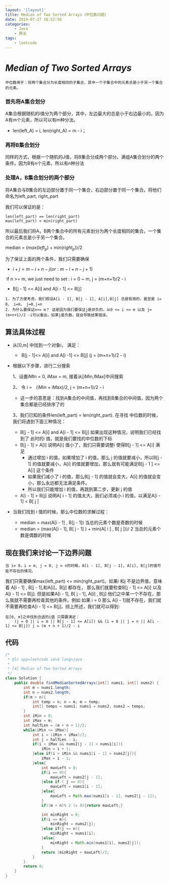 ```yaml
---
layout: '[layout]'
title: Median of Two Sorted Arrays（中位数问题）
date: 2019-07-27 16:52:56
categories: 
	- Java
	- 算法
tags: 
	- leetcode
---
```


# *Median of Two Sorted Arrays*

```text
中位数用于：将两个集合分为长度相同的子集合，其中一个子集合中的元素总是小于另一个集合的元素。
```

### 首先将A集合划分

A集合根据随机的i值分为两个部分，其中，左边最大的总是小于右边最小的。因为A有m个元素，所以可以有m种分法。   

- len(left_A) = i, len(right_A)  = m - i；

### 再将B集合划分

同样的方式，根据一个随机的J值，将B集合分成两个部分。满组A集合划分的两个条件。因为B有n个元素，所以有n种分法

### 处理A，B集合划分的两个部分

将A集合与B集合的左边部分置于同一个集合，右边部分置于同一个集合。将他们命名为left_part, right_part

我们可以保证的是：

```
len(left_part) == len(right_part)
max(left_part) < min(right_part)
```

所以最后我们将A，B两个集合中的所有元素划分为两个长度相同的集合。一个集合的元素总是小于另一个集合。

median = $(max(left_p) + min(right_p))/2$

为了保证上面的两个条件，我们只需要确保

- $i+j = m - i + n - j (or: m - i + n - j + 1)$

​       if n >= m, we just need to set : i = 0 ~ m, j = (m+n+1)/2 - i​

- B[j - 1] <=  A[i] and A[i - 1] <= B[j] 

```
1. 为了方便考虑，我们假设A[i - 1], B[j - 1], A[i],B[j] 总是有效的，甚至是 i= 0， i=m， j=0,j=n
2. 为什么要保证n>= m？ 这是因为我们要保证j是非负的，从0 <= i <= m 以及 j=(m+n+1)/2 -i可以看出，如果j是负数，就会导致结果错误。
```



## 算法具体过程

- 从[0,m] 中找到一个对象i， 满足：

  - ​	B[j - 1]<= A[i] and A[i -1] <= B[j] (j = (m+n+1)/2 - i)

- 根据以下步骤，进行二分搜索

  1、设置iMIn = 0, iMax = m, 接着从[iMin,IMax]中间搜索

  2、 令 i = （iMin + iMax)/2,  j = (m+n+1)/2  - i 

  - 这一步的意思是：找到A集合的中间值，再找到B集合的中间值，因为两个集合都是已经排序了的

   3、我们已知的条件len(left_part) = len(right_part). 在寻找 中位数的时候，我们将遇到下面三种情况：

  - B[j - 1] <= A[i] and A[i - 1] <= B[j] 如果出现这种情况，说明我们已经找到了 此时的i 值，就是我们要找的中位数的下标
  - B[j - 1] > A[i] 说明A[i] 值小了，我们只需要调整i 使得B[j - 1] <= A[i] 满足
    - 通过增加 i 的值，如果增加了 i 的值，那么 j 的值就要减小，所以B[j - 1] 的值就要减小，A[i] 的值就要增加，那么就有可能满足B[j - 1 ] <= A[i] 这个条件
    - 如果我们减小了 i 的值，那么B[j - 1] 的值就会变大，A[i] 的值就会变小，那么永远都无法满足条件。
    - 所以我们只能增加 i 的值，再跳到第二步，更新 j 的值
  - A[i - 1] > B[j] 说明A[ i - 1] 的值太大，我们必须减小 i 的值，以满足A[i - 1] < B[ j ]

- 当我们找到 i 值的时候，那么中位数的求解过程：

  - median = max(A[i - 1] , B[j - 1]) 当总的元素个数是奇数的时候
  - median = (max(A[i - 1], B[ j - 1] ) + min(A[ i ] , B[ j ]))/ 2 当总的元素个数是偶数的时候

## 现在我们来讨论一下边界问题

```
当 i= 0，i = m, j = 0, j = n的时候，A[i - 1], B[j - 1], A[i], B[j]的值可能不存在的情况。
```

我们只需要确保max(left_part) <= min(right_part)。如果i 和j 不是边界值，意味着 A[i - 1] , B[j - 1],和A[i]，B[j] 都存在， 那么我们就要检查B[j - 1] <= A[i] 以及 A[i - 1] <= B[j]. 但是如果A[i - 1], B[ j - 1], A[i] , B[j] 他们之中某一个不存在，那么我就不需要再检查其他的条件。例如 如果 i = 0 那么 A[i - 1]就不存在，我们就不需要再检查A[i - 1] <= B[j]。综上所述，我们就可以得到:

```
在[0, m]之中找到合适的i值 只需要满足：
	(j = 0 || i = m || B[j - 1] <= A[i]) && (i = 0 || j = n || A[i - 1] <= B[j]) j = (m + n + 1)/2 - i
```

## 代码

```java
/*
 * @lc app=leetcode id=4 lang=java
 *
 * [4] Median of Two Sorted Arrays
 */
class Solution {
    public double findMedianSortedArrays(int[] nums1, int[] nums2) {
        int m = nums1.length;
        int n = nums2.length;
        if(m > n){
            int temp = n; n = m; m = temp;
            int[] temps = nums1; nums1 = nums2; nums2 = temps;
        }
        int iMin = 0;
        int iMax = m;
        int halfLen = (m + n + 1)/2;
        while(iMin <= iMax){
            int i = (iMin + iMax)/2;
            int j = halfLen - i;
            if(i < iMax && nums2[j - 1] > nums1[i]){
                iMin = i + 1;
            }else if(i > iMin && nums1[i - 1] > nums2[j]){
                iMax = i - 1;
            }else{
                int maxLeft = 0;
                if(i == 0){
                    maxLeft = nums2[j - 1];
                }else if ( j == 0){
                    maxLeft = nums1[i - 1];
                }else{
                    maxLeft = Math.max(nums1[i - 1], nums2[j - 1]);
                }
                if((m + n)% 2 != 0){return maxLeft;}

                int minRight = 0;
                if(i == m){
                    minRight = nums2[j];
                }else if(j == n){
                    minRight = nums1[i];
                }else{
                    minRight = Math.min(nums1[i], nums2[j]);
                }
                return (minRight + maxLeft)/2;
            }
        }
        return 0;
    }
}


```

